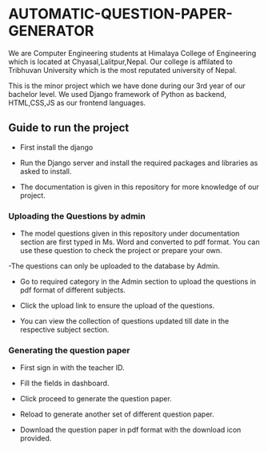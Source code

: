 # AUTOMATIC-QUESTION-PAPER-GENERATOR

We are Computer Engineering students at Himalaya College of Engineering which is located at Chyasal,Lalitpur,Nepal. Our college is affilated to Tribhuvan University which is the most reputated university of Nepal. 

This is the minor project which we have done during our 3rd year of our bachelor level. We used Django framework of Python as backend, HTML,CSS,JS as our frontend languages.

## Guide to run the project

- First install the django

- Run the Django server and install the required packages and libraries as asked to install.

- The documentation is given in this repository for more knowledge of our project.

### Uploading the Questions by admin

- The model questions given in this repository under documentation section are first typed in Ms. Word and converted to pdf format. You can use these question to check the project or prepare your own.

-The questions can only be uploaded to the database by Admin.

- Go to required category in the Admin section to upload the questions in pdf format of different subjects.

- Click the upload link to ensure the upload of the questions.

- You can view the collection of questions updated till date in the respective subject section.

### Generating the question paper

- First sign in with the teacher ID.

- Fill the fields in dashboard.

- Click proceed to generate the question paper.

- Reload to generate another set of different question paper.

- Download the question paper in pdf format with the download icon provided.





